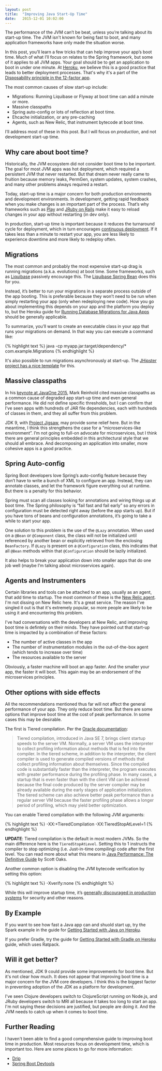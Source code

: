 ```yaml
---
layout: post
title:  "Improving Java Start-Up Time"
date:   2015-12-01 10:02:00
---
```


The performance of the JVM can’t be beat, unless you’re talking about its start-up time. The JVM isn't known for being fast to boot, and many application frameworks have only made the situation worse.

In this post, you’ll learn a few tricks that can help improve your app’s boot time. Much of what I’ll focus on relates to the Spring framework, but some of it applies to all JVM apps. Your goal should be to get an application to boot in under one minute. At [Heroku](http://heroku.com/java), we believe this is a good practice that leads to better deployment processes. That's why it's a part of the [Disposability principle in the 12-factor app](http://12factor.net/disposability).

The most common causes of slow start-up include:

* Migrations: Running Liquibase or Flyway at boot time can add a minute or more.
* Massive classpaths
* Spring auto-config or lots of reflection at boot time.
* Ehcache initialization, or any pre-caching
* Agents, such as New Relic, that instrument bytecode at boot time.

I’ll address most of these in this post. But I will focus on *production*, and not development start-up time.

## Why care about boot time?

Historically, the JVM ecosystem did not consider boot time to be important. The goal for most JVM apps was hot deployment, which required a persistent JVM that never restarted. But that dream never really came to fruition because memory leaks, PermGen, system updates, system crashes, and many other problems always required a restart.

Today, start-up time is a major concern for both production environments and development environments. In development, getting rapid feedback when you make changes is an important part of the process. That’s why frameworks such as [Play](https://playframework.com/) and [JRuby on Rails](https://github.com/jruby/jruby/wiki/JRubyOnRails) make it easy to reload changes in your app without restarting (in dev only).

In production, start-up time is important because it reduces the turnaround cycle for deployment, which in turn encourages [continuous deployment](https://en.wikipedia.org/wiki/Continuous_delivery#Relationship_to_Continuous_Deployment). If it takes less than a minute to restart your app, you are less likely to experience downtime and more likely to redeploy often.

## Migrations

The most common and probably the most expensive start-up drag is running migrations (a.k.a. evolutions) at boot time. Some frameworks, such as [Liquibase](http://www.liquibase.org/) passively encourage this. The [Liquibase Spring Bean](http://www.liquibase.org/documentation/spring.html) does this for you.

Instead, it’s better to run your migrations in a separate process outside of the app booting. This is preferable because they won’t need to be run when simply restarting your app (only when redeploying new code). How you go about implementing this depends on your app and the platform you deploy to, but the Heroku guide for [Running Database Migrations for Java Apps](https://devcenter.heroku.com/articles/running-database-migrations-for-java-apps) should be generally applicable.

To summarize, you’ll want to create an executable class in your app that runs your migrations on demand. In that way you can execute a command like:

{% highlight text %}
java -cp myapp.jar:target/dependency/* com.example.Migrations
{% endhighlight %}

It's also possible to run migrations asynchronously at start-up. The [JHipster project has a nice template](https://github.com/jhipster/generator-jhipster/blob/v2.24.0/app/templates/src/main/java/package/config/liquibase/_AsyncSpringLiquibase.java) for this.

## Massive classpaths

In his [keynote at JavaOne 2015](http://www.infoq.com/news/2015/11/JavaOne-2015-Keynote-Part1), Mark Reinhold cited massive classpaths as a common cause of degraded app start-up time and even general performance. He did not define specific thresholds, but I can confirm that I’ve seen apps with hundreds of JAR file dependencies, each with hundreds of classes in them, and they all suffer from this problem.

JDK 9, with [Project Jigsaw](http://openjdk.java.net/projects/jigsaw/), may provide some relief here. But in the meantime, I think this strengthens the case for a “microservices-like environment”. I’m not going to full-on advocate for microservices, but I think there are general principles embedded in this architectural style that we should all embrace. And decomposing an application into smaller, more cohesive apps is a good practice.

## Spring Auto-config

Spring Boot developers love Spring’s auto-config feature because they don’t have to write a bunch of XML to configure an app. Instead, they can annotate classes, and let the framework figure everything out at runtime. But there is a penalty for this behavior.

Spring must scan all classes looking for annotations and wiring things up at boot time. The Spring philosophy is “fail fast and fail early” so any errors in configuration must be detected right away (before the app starts up). But if you have tons of beans and configuration annotations, it’s going to take a while to start your app.

One solution to this problem is the use of the `@Lazy` annotation. When used on a `@Bean` or `@Component` class, the class will not be initialized until referenced by another bean or explicitly retrieved from the enclosing `BeanFactory`. If `@Lazy` is present on a `@Configuration` class, this indicates that all `@Bean` methods within that `@Configuration` should be lazily initialized.

It also helps to break your application down into smaller apps that do one job well (maybe I’m talking about microservices again).

## Agents and Instrumenters

Certain libraries and tools can be attached to an app, usually as an agent, that add time to startup. The most common of these is the [New Relic agent](https://docs.newrelic.com/docs/agents/java-agent/getting-started/new-relic-java). I'm not dissing on New Relic here. It's a great service. The reason I've singled it out is that it's extremely popular, so more people are likely to be using it and encountering this problem.

I've had conversations with the developers at New Relic, and improving boot time is defintely on their minds. They have pointed out that start-up time is impacted by a combination of these factors:

* The number of active classes in the app
* The number of instrumentation modules in the out-of-the-box agent (which tends to increase over time)
* The resources available to the server

Obviously, a faster machine will boot an app faster. And the smaller your app, the faster it will boot. This again may be an endorsement of the microservices principles.

## Other options with side effects

All the recommendations mentioned thus far will not affect the general performance of your app. They only reduce boot time. But there are some options that improve boot time at the cost of peak performance. In some cases this may be desirable.

The first is Tiered compilation. Per the [Oracle documentation](http://docs.oracle.com/javase/7/docs/technotes/guides/vm/performance-enhancements-7.html):

> Tiered compilation, introduced in Java SE 7, brings client startup speeds to the server VM. Normally, a server VM uses the interpreter to collect profiling information about methods that is fed into the compiler. In the tiered scheme, in addition to the interpreter, the client compiler is used to generate compiled versions of methods that collect profiling information about themselves. Since the compiled code is substantially faster than the interpreter, the program executes with greater performance during the profiling phase. In many cases, a startup that is even faster than with the client VM can be achieved because the final code produced by the server compiler may be already available during the early stages of application initialization. The tiered scheme can also achieve better peak performance than a regular server VM because the faster profiling phase allows a longer period of profiling, which may yield better optimization.

You can enable  Tiered compilation with the following JVM arguments:

{% highlight text %}
-XX:+TieredCompilation -XX:TieredStopAtLevel=1
{% endhighlight %}

**UPDATE**: Tiered compilation is the default in most modern JVMs. So the main difference here is the `TieredStopAtLevel`. Setting this to 1 instructs the compiler to stop
optimizing (i.e. Just-in-time compiling) code after the first level. You can read more about what this means in
[Java Performance: The Definitive Guide](https://www.safaribooksonline.com/library/view/java-performance-the/9781449363512/) by Scott Oaks.

Another common option is disabling the JVM bytecode verification by setting this option:

{% highlight text %}
-Xverify:none
{% endhighlight %}

While this will improve startup time, it’s [generally discouraged in production systems](https://blogs.oracle.com/buck/entry/never_disable_bytecode_verification_in) for security and other reasons.

## By Example

If you want to see how fast a Java app can and shuold start up, try the Spark example in the guide for [Getting Started with Java on Heroku](https://devcenter.heroku.com/articles/getting-started-with-java).

If you prefer Gradle, try the guide for [Getting Started with Gradle on Heroku](https://devcenter.heroku.com/articles/getting-started-with-gradle-on-heroku) guide, which uses Ratpack.

## Will it get better?

As mentioned, JDK 9 could provide some improvements for boot time. But it's not clear how much. It does not appear that improving boot time is a major concern for
the JVM core developers. I think this is the biggest factor in preventing adoption of the JDK as a platform for development.

I've seen Clojure developers switch to ClojureScript running on Node.js, and JRuby developers switch to MRI all because it takes too long to start an app.
I'm not saying these decisions are justified, but people are doing it. And the JVM needs to catch up when it comes to boot time.

## Further Reading

I haven't been able to find a good comprehensive guide to improving boot time in production. Most resources focus on development time, which is important too. Here are some places to go for more information:

* [Drip](https://github.com/flatland/drip)
* [Spring Boot Devtools](https://spring.io/blog/2015/06/17/devtools-in-spring-boot-1-3)